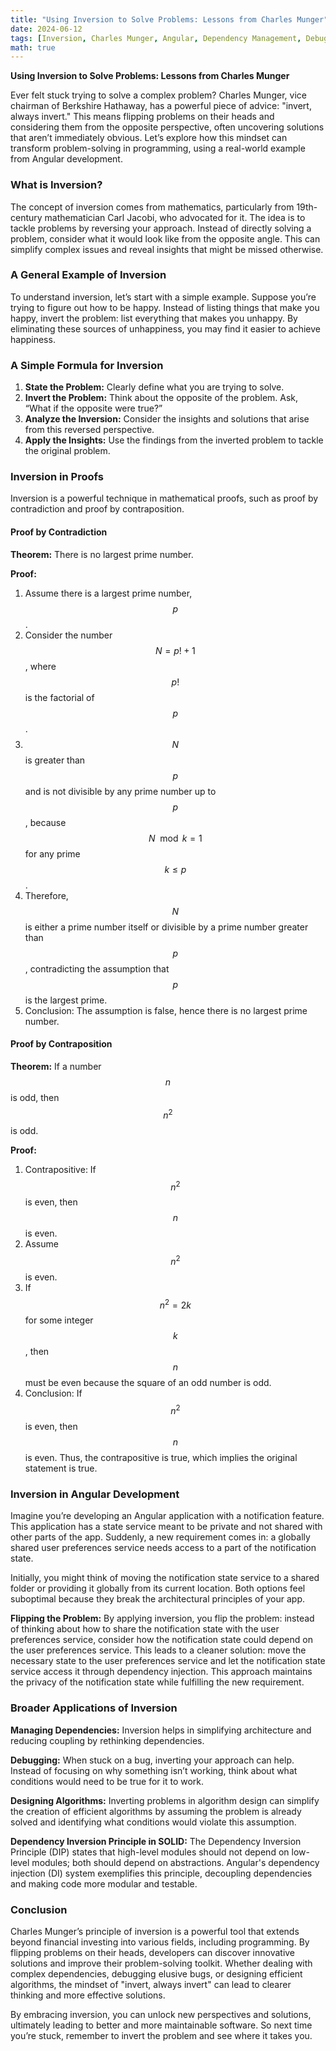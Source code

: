 ```yaml
---
title: "Using Inversion to Solve Problems: Lessons from Charles Munger"
date: 2024-06-12
tags: [Inversion, Charles Munger, Angular, Dependency Management, Debugging]
math: true
---
```


**Using Inversion to Solve Problems: Lessons from Charles Munger**

Ever felt stuck trying to solve a complex problem? Charles Munger, vice chairman of Berkshire Hathaway, has a powerful piece of advice: "invert, always invert." This means flipping problems on their heads and considering them from the opposite perspective, often uncovering solutions that aren’t immediately obvious. Let’s explore how this mindset can transform problem-solving in programming, using a real-world example from Angular development.

### What is Inversion?
The concept of inversion comes from mathematics, particularly from 19th-century mathematician Carl Jacobi, who advocated for it. The idea is to tackle problems by reversing your approach. Instead of directly solving a problem, consider what it would look like from the opposite angle. This can simplify complex issues and reveal insights that might be missed otherwise.

### A General Example of Inversion
To understand inversion, let’s start with a simple example. Suppose you’re trying to figure out how to be happy. Instead of listing things that make you happy, invert the problem: list everything that makes you unhappy. By eliminating these sources of unhappiness, you may find it easier to achieve happiness.

### A Simple Formula for Inversion
1. **State the Problem:** Clearly define what you are trying to solve.
2. **Invert the Problem:** Think about the opposite of the problem. Ask, “What if the opposite were true?”
3. **Analyze the Inversion:** Consider the insights and solutions that arise from this reversed perspective.
4. **Apply the Insights:** Use the findings from the inverted problem to tackle the original problem.

### Inversion in Proofs
Inversion is a powerful technique in mathematical proofs, such as proof by contradiction and proof by contraposition.

#### Proof by Contradiction
**Theorem:** There is no largest prime number.

**Proof:**

1. Assume there is a largest prime number, $$ p $$.
2. Consider the number $$ N = p! + 1 $$, where $$ p! $$ is the factorial of $$ p $$.
3. $$ N $$ is greater than $$ p $$ and is not divisible by any prime number up to $$ p $$, because $$ N \mod k = 1 $$ for any prime $$ k \leq p $$.
4. Therefore, $$ N $$ is either a prime number itself or divisible by a prime number greater than $$ p $$, contradicting the assumption that $$ p $$ is the largest prime.
5. Conclusion: The assumption is false, hence there is no largest prime number.

#### Proof by Contraposition
**Theorem:** If a number $$ n $$ is odd, then $$ n^2 $$ is odd.

**Proof:**

1. Contrapositive: If $$ n^2 $$ is even, then $$ n $$ is even.
2. Assume $$ n^2 $$ is even.
3. If $$ n^2 = 2k $$ for some integer $$ k $$, then $$ n $$ must be even because the square of an odd number is odd.
4. Conclusion: If $$ n^2 $$ is even, then $$ n $$ is even. Thus, the contrapositive is true, which implies the original statement is true.

### Inversion in Angular Development
Imagine you’re developing an Angular application with a notification feature. This application has a state service meant to be private and not shared with other parts of the app. Suddenly, a new requirement comes in: a globally shared user preferences service needs access to a part of the notification state.

Initially, you might think of moving the notification state service to a shared folder or providing it globally from its current location. Both options feel suboptimal because they break the architectural principles of your app.

**Flipping the Problem:**
By applying inversion, you flip the problem: instead of thinking about how to share the notification state with the user preferences service, consider how the notification state could depend on the user preferences service. This leads to a cleaner solution: move the necessary state to the user preferences service and let the notification state service access it through dependency injection. This approach maintains the privacy of the notification state while fulfilling the new requirement.

### Broader Applications of Inversion
**Managing Dependencies:** Inversion helps in simplifying architecture and reducing coupling by rethinking dependencies.

**Debugging:** When stuck on a bug, inverting your approach can help. Instead of focusing on why something isn’t working, think about what conditions would need to be true for it to work.

**Designing Algorithms:** Inverting problems in algorithm design can simplify the creation of efficient algorithms by assuming the problem is already solved and identifying what conditions would violate this assumption.

**Dependency Inversion Principle in SOLID:**
The Dependency Inversion Principle (DIP) states that high-level modules should not depend on low-level modules; both should depend on abstractions. Angular's dependency injection (DI) system exemplifies this principle, decoupling dependencies and making code more modular and testable.

### Conclusion
Charles Munger’s principle of inversion is a powerful tool that extends beyond financial investing into various fields, including programming. By flipping problems on their heads, developers can discover innovative solutions and improve their problem-solving toolkit. Whether dealing with complex dependencies, debugging elusive bugs, or designing efficient algorithms, the mindset of "invert, always invert" can lead to clearer thinking and more effective solutions.

By embracing inversion, you can unlock new perspectives and solutions, ultimately leading to better and more maintainable software. So next time you’re stuck, remember to invert the problem and see where it takes you.
